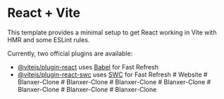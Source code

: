 # React + Vite

This template provides a minimal setup to get React working in Vite with HMR and some ESLint rules.

Currently, two official plugins are available:

- [@vitejs/plugin-react](https://github.com/vitejs/vite-plugin-react/blob/main/packages/plugin-react/README.md) uses [Babel](https://babeljs.io/) for Fast Refresh
- [@vitejs/plugin-react-swc](https://github.com/vitejs/vite-plugin-react-swc) uses [SWC](https://swc.rs/) for Fast Refresh
#   W e b s i t e  
 # Blanxer-Clone
#   B l a n x e r - C l o n e  
 #   B l a n x e r - C l o n e  
 #   B l a n x e r - C l o n e  
 #   B l a n x e r - C l o n e  
 #   B l a n x e r - C l o n e  
 #   B l a n x e r - C l o n e  
 